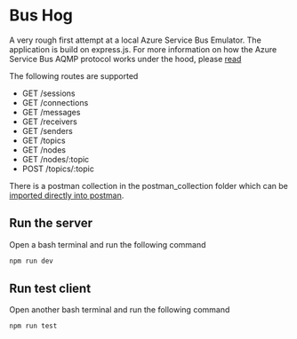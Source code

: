 # Bus Hog

A very rough first attempt at a local Azure Service Bus Emulator. The application is build on express.js.
For more information on how the Azure Service Bus AQMP protocol works under the hood, please [read](https://learn.microsoft.com/en-us/azure/service-bus-messaging/service-bus-amqp-protocol-guide)

The following routes are supported

- GET /sessions
- GET /connections
- GET /messages
- GET /receivers
- GET /senders
- GET /topics
- GET /nodes
- GET /nodes/:topic
- POST /topics/:topic

There is a postman collection in the postman_collection folder which can be [imported directly into postman](https://learning.postman.com/docs/designing-and-developing-your-api/importing-an-api/). 

## Run the server
Open a bash terminal and run the following command

```bash
npm run dev
```

## Run test client
Open another bash terminal and run the following command

```bash
npm run test
```
